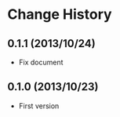 Change History
=================

## 0.1.1 (2013/10/24)

* Fix document

## 0.1.0 (2013/10/23)

* First version
